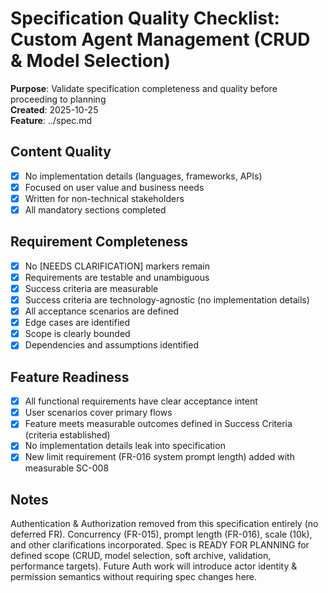 # Specification Quality Checklist: Custom Agent Management (CRUD & Model Selection)

**Purpose**: Validate specification completeness and quality before proceeding to planning  
**Created**: 2025-10-25  
**Feature**: ../spec.md

## Content Quality

- [x] No implementation details (languages, frameworks, APIs)
- [x] Focused on user value and business needs
- [x] Written for non-technical stakeholders
- [x] All mandatory sections completed

## Requirement Completeness

- [x] No [NEEDS CLARIFICATION] markers remain
- [x] Requirements are testable and unambiguous
- [x] Success criteria are measurable
- [x] Success criteria are technology-agnostic (no implementation details)
- [x] All acceptance scenarios are defined
- [x] Edge cases are identified
- [x] Scope is clearly bounded
- [x] Dependencies and assumptions identified

## Feature Readiness

- [x] All functional requirements have clear acceptance intent
- [x] User scenarios cover primary flows
- [x] Feature meets measurable outcomes defined in Success Criteria (criteria established)
- [x] No implementation details leak into specification
- [x] New limit requirement (FR-016 system prompt length) added with measurable SC-008

## Notes

Authentication & Authorization removed from this specification entirely (no deferred FR). Concurrency (FR-015), prompt length (FR-016), scale (10k), and other clarifications incorporated. Spec is READY FOR PLANNING for defined scope (CRUD, model selection, soft archive, validation, performance targets). Future Auth work will introduce actor identity & permission semantics without requiring spec changes here.
